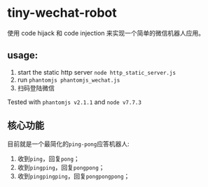 # tiny-wechat-robot
使用 code hijack 和 code injection 来实现一个简单的微信机器人应用。

## usage:
1. start the static http server `node http_static_server.js`
2. run `phantomjs phantomjs_wechat.js`
3. 扫码登陆微信

Tested with `phantomjs v2.1.1` and `node v7.7.3`

## 核心功能
目前就是一个最简化的`ping-pong`应答机器人: 
1. 收到`ping`，回复`pong`；
2. 收到`pingping`，回复`pongpong`；
3. 收到`pingpingping`，回复`pongpongpong`；
